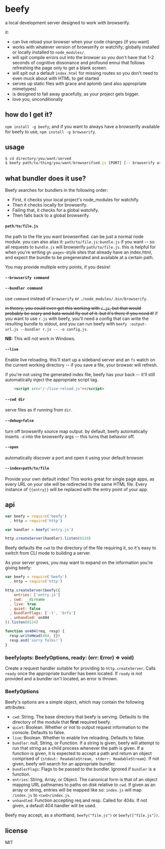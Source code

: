 # beefy

a local development server designed to work with browserify.

it:

* can live reload your browser when your code changes (if you want)
* works with whatever version of browserify or watchify; globally installed or 
  locally installed to `node_modules/`.
* will spit compile errors out into the browser so you don't have that
  1-2 seconds of cognitive dissonance and profound ennui that follows
  refreshing the page only to get a blank screen.
* will spit out a default `index.html` for missing routes so you don't
  need to even muck about with HTML to get started
* serves up static files with grace and aplomb (and also appropriate
  mimetypes)
* is designed to fall away gracefully, as your project gets bigger.
* love you, unconditionally

## how do I get it?

`npm install -g beefy`; and if you want to always have a browserify available
for beefy to use, `npm install -g browserify`.

## usage

```javascript
$ cd directory/you/want/served
$ beefy path/to/thing/you/want/browserified.js [PORT] [-- browserify args]
```

## what bundler does it use?

Beefy searches for bundlers in the following order:

* First, it checks your local project's node_modules for watchify.
* Then it checks locally for browserify.
* Failing that, it checks for a global watchify.
* Then falls back to a global browserify.

#### `path/to/file.js`

the path to the file you want browserified. can be just a normal node module.
you can also alias it: `path/to/file.js:bundle.js` if you want -- so all requests
to `bundle.js` will browserify `path/to/file.js`. this is helpful for when you're
writing `gh-pages`-style sites that already have an index.html, and expect the
bundle to be pregenerated and available at a certain path.

You may provide multiple entry points, if you desire!

#### `--browserify command`
#### `--bundler command`

use `command` instead of `browserify` or `./node_modules/.bin/browserify`.

~~in theory, you could even get this working with `r.js`, but that would probably
be scary and bats would fly out of it. but it's there if you need it!~~ if you want
to use `r.js` with beefy, you'll need a config that can write the resulting bundle
to stdout, and you can run beefy with `beefy :output-url.js --bundler r.js -- -o config.js`.

**NB:** This will not work in Windows.

#### `--live`

Enable live reloading. this'll start up a sideband server and an `fs` watch on
the current working directory -- if you save a file, your browser will refresh.

if you're not using the generated index file, beefy has your back -- it'll still
automatically inject the appropriate script tag.

```html
    <script src="/-/live-reload.js"></script>
```

#### `--cwd dir`

serve files as if running from `dir`.

#### `--debug=false`

turn off browserify source map output. by default, beefy automatically inserts
`-d` into the browserify args -- this turns that behavior off.

#### `--open`

automatically discover a port and open it using your default browser.

#### `--index=path/to/file`

Provide your own default index! This works great for single page apps,
as every URL on your site will be redirected to the same HTML file. Every
instance of `{{entry}}` will be replaced with the entry point of your app.

## api

```javascript
var beefy = require('beefy')
  , http = require('http')

var handler = beefy('entry.js')

http.createServer(handler).listen(8124)
```

Beefy defaults the `cwd` to the directory of the file requiring it,
so it's easy to switch from CLI mode to building a server.

As your server grows, you may want to expand on the information you're
giving beefy:

```javascript
var beefy = require('beefy')
  , http = require('http')

http.createServer(beefy({
    entries: ['entry.js']
  , cwd: __dirname
  , live: true
  , quiet: false
  , bundlerFlags: ['-t', 'brfs']
  , unhandled: on404
)).listen(8124)

function on404(req, resp) {
  resp.writeHead(404, {})
  resp.end('sorry folks!')
}
```

### beefy(opts: BeefyOptions, ready: (err: Error) => void)

Create a request handler suitable for providing to `http.createServer`.
Calls `ready` once the appropriate bundler has been located. If `ready`
is not provided and a bundler isn't located, an error is thrown.

### BeefyOptions

Beefy's options are a simple object, which may contain the following
attributes:

* `cwd`: String. The base directory that beefy is serving. Defaults to the
directory of the module that **first** required beefy.
* `quiet`: Boolean. Whether or not to output request information to the console. Defaults to false.
* `live`: Boolean. Whether to enable live reloading. Defaults to false.
* `bundler`: null, String, or Function. If a string is given, beefy will
attempt to run that string as a child process whenever the path is given.
If a function is given, it is expected to accept a path and return an 
object comprised of `{stdout: ReadableStream, stderr: ReadableStream}`. If
not given, beefy will search for an appropriate bundler.
* `bundlerFlags`: Flags to be passed to the bundler. Ignored if `bundler`
is a function.
* `entries`: String, Array, or Object. The canonical form is that of an
object mapping URL pathnames to paths on disk relative to `cwd`. If given
as an array or string, entries will be mapped like so: `index.js` will
map `/index.js` to `<cwd>/index.js`.
* `unhandled`: Function accepting req and resp. Called for 404s. If not
given, a default 404 handler will be used.

Beefy may accept, as a shorthand, `beefy("file.js")` or `beefy(["file.js"])`.

## license

MIT
